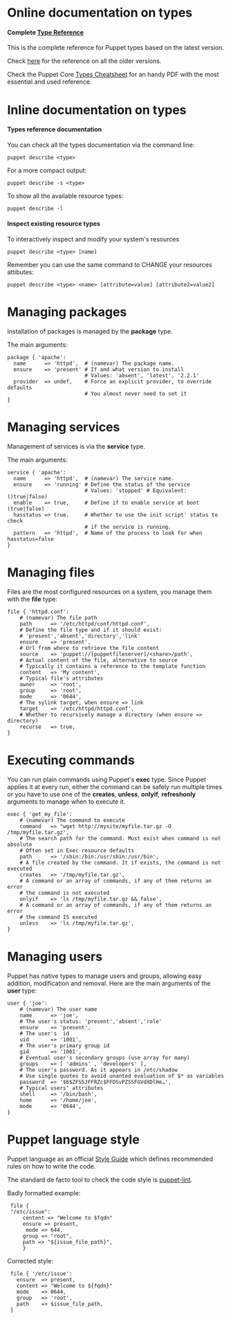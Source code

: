 # Online documentation on types

#### Complete [Type Reference](http://docs.puppetlabs.com/references/latest/type.html) 

This is the complete reference for Puppet types based on the latest version.

Check [here](http://docs.puppetlabs.com/references/index.html) for the reference on all the older versions.

Check the Puppet Core [Types Cheatsheet](http://docs.puppetlabs.com/puppet_core_types_cheatsheet.pdf) for an handy PDF with the most essential and used reference.


# Inline documentation on types

#### Types reference documentation

You can check all the types documentation via the command line:

    puppet describe <type>
    
For a more compact output:

    puppet describe -s <type>

To show all the available resource types:

    puppet describe -l

#### Inspect existing resource types

To interactively inspect and modify your system's resources

    puppet describe <type> [name]

Remember you can use the same command to CHANGE your resources attibutes:

    puppet describe <type> <name> [attribute=value] [attribute2=value2]


# Managing packages

Installation of packages is managed by the **package** type.
  
The main arguments:
  
    package { 'apache':
      name      => 'httpd',  # (namevar) The package name.
      ensure    => 'present' # If and what version to install
                             # Values: 'absent', 'latest', '2.2.1'
      provider  => undef,    # Force an explicit provider, to override defaults
                             # You almost never need to set it
    }
    
# Managing services

Management of services is via the **service** type.
  
The main arguments:
  
    service { 'apache':
      name      => 'httpd',  # (namevar) The service name.
      ensure    => 'running' # Define the status of the service
                             # Values: 'stopped' # Equivalent: ()true|false)
      enable    => true,     # Define if to enable service at boot (true|false)
      hasstatus => true,     # Whether to use the init script' status to check
                             # if the service is running.
      pattern   => 'httpd',  # Name of the process to look for when hasstatus=false   
    }
   
# Managing files

Files are the most configured resources on a system, you manage them with the **file** type:
  
    file { 'httpd.conf':
        # (namevar) The file path
        path      => '/etc/httpd/conf/httpd.conf',  
        # Define the file type and if it should exist:
        # 'present','absent','directory','link'
        ensure    => 'present',
        # Url from where to retrieve the file content
        source    => 'puppet://[puppetfileserver]/<share>/path',
        # Actual content of the file, alternative to source
        # Typically it contains a reference to the template function
        content   => 'My content',
        # Typical file's attributes
        owner     => 'root',
        group     => 'root',
        mode      => '0644',
        # The sylink target, when ensure => link
        target    => '/etc/httpd/httpd.conf',
        # Whether to recursively manage a directory (when ensure => directory)
        recurse   => true,
    }

# Executing commands

You can run plain commands using Puppet's **exec** type. Since Puppet applies it at every run, either the command can be safely run multiple times or you have to use one of the **creates**, **unless**, **onlyif**, **refreshonly** arguments to manage when to execute it.
  
    exec { 'get_my_file':
        # (namevar) The command to execute
        command   => "wget http://mysite/myfile.tar.gz -O /tmp/myfile.tar.gz',
        # The search path for the command. Must exist when command is not absolute
        # Often set in Exec resource defaults
        path      => '/sbin:/bin:/usr/sbin:/usr/bin',        
        # A file created by the command. It if exists, the command is not executed
        creates   => '/tmp/myfile.tar.gz',
        # A command or an array of commands, if any of them returns an error
        # the command is not executed
        onlyif    => 'ls /tmp/myfile.tar.gz && false',
        # A command or an array of commands, if any of them returns an error
        # the command IS executed
        unless    => 'ls /tmp/myfile.tar.gz',
    }
    
# Managing users

Puppet has native types to manage users and groups, allowing easy addition, modification and removal. Here are the main arguments of the **user** type:
  
    user { 'joe':
        # (namevar) The user name
        name      => 'joe',  
        # The user's status: 'present','absent','role'
        ensure    => 'present',
        # The user's  id
        uid       => '1001',
        # The user's primary group id
        gid       => '1001',
        # Eventual user's secondary groups (use array for many)
        groups    => [ 'admins' , 'developers' ],
        # The user's password. As it appears in /etc/shadow
        # Use single quotes to avoid unanted evaluation of $* as variables
        password  => '$6$ZFS5JFFRZc$FFDSvPZSSFGVdXDlHe…',
        # Typical users' attributes
        shell     => '/bin/bash',
        home      => '/home/joe',
        mode      => '0644',
    }

# Puppet language style 

Puppet language as an official [Style Guide](http://docs.puppetlabs.com/guides/style_guide.html) which defines recommended rules on how to write the code.

The standard de facto tool to check the code style is [puppet-lint](http://puppet-lint.com/).

Badly formatted example:

     file {
     "/etc/issue":
         content => "Welcome to $fqdn"
         ensure => present,
          mode => 644,
         group => "root",
         path => "${issue_file_path}",
         }
         
Corrected style:

     file { '/etc/issue':
       ensure  => present,
       content => "Welcome to ${fqdn}"
       mode    => 0644,
       group   => 'root',
       path    => $issue_file_path,
     }
